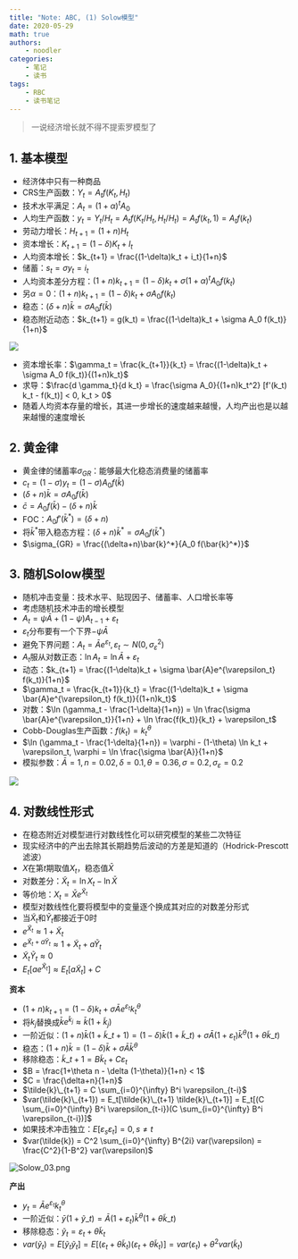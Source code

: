 ```yaml
---
title: "Note: ABC, (1) Solow模型"
date: 2020-05-29
math: true
authors:
    - noodler
categories:
    - 笔记
    - 读书
tags:
    - RBC
    - 读书笔记
---
```


> 一说经济增长就不得不提索罗模型了

## 1. 基本模型

- 经济体中只有一种商品
- CRS生产函数：$Y_t = A_t f(K_t, H_t)$
- 技术水平满足：$A_t = (1+\alpha)^t A_0$
- 人均生产函数：$y_t = Y_t/H_t = A_tf(K_t/H_t, H_t/H_t) = A_t f(k_t, 1) = A_t f(k_t)$
- 劳动力增长：$H_{t+1} =  (1+n) H_t$
- 资本增长：$K_{t+1} = (1-\delta) K_t + I_t$
- 人均资本增长：$k_{t+1} = \frac{(1-\delta)k_t + i_t}{1+n}$
- 储蓄：$s_t = \sigma y_t = i_t$
- 人均资本差分方程：$(1+n)k_{t+1} = (1-\delta)k_t + \sigma (1+\alpha)^t A_0 f(k_t)$
- 另$\alpha = 0$：$(1+n)k_{t+1} = (1-\delta)k_t + \sigma A_0 f(k_t)$
- 稳态：$(\delta + n) \bar{k} = \sigma A_0 f(\bar{k})$
- 稳态附近动态：$k_{t+1} = g(k_t) = \frac{(1-\delta)k_t + \sigma A_0 f(k_t)}{1+n}$

![](https://i.loli.net/2020/07/15/TNHQmft41qkhb75.png)

- 资本增长率：$\gamma_t = \frac{k_{t+1}}{k_t} = \frac{(1-\delta)k_t + \sigma A_0 f(k_t)}{(1+n)k_t}$
- 求导：$\frac{d \gamma_t}{d k_t} = \frac{\sigma A_0}{(1+n)k_t^2} [f'(k_t) k_t - f(k_t)] < 0, k_t > 0$
- 随着人均资本存量的增长，其进一步增长的速度越来越慢，人均产出也是以越来越慢的速度增长


## 2. 黄金律

- 黄金律的储蓄率$\sigma_{GR}$：能够最大化稳态消费量的储蓄率
- $c_t = (1-\sigma)y_t = (1-\sigma) A_0 f(\bar{k})$
- $(\delta+n)\bar{k} = \sigma A_0 f(\bar{k})$
- $\bar{c} = A_0 f(\bar{k}) - (\delta+n)\bar{k}$
- FOC：$A_0 f'(\bar{k}^*) = (\delta + n)$
- 将$\bar{k}^*$带入稳态方程：$(\delta+n)\bar{k}^* = \sigma A_0 f(\bar{k}^*)$
- $\sigma_{GR} = \frac{(\delta+n)\bar{k}^*}{A_0 f(\bar{k}^*)}$


## 3. 随机Solow模型

- 随机冲击变量：技术水平、贴现因子、储蓄率、人口增长率等
- 考虑随机技术冲击的增长模型
- $A_t = \psi \bar{A} + (1-\psi)A_{t-1} + \varepsilon_t$
- $\varepsilon_t$分布要有一个下界$-\psi \bar{A}$
- 避免下界问题：$A_t = \bar{A}e^{\varepsilon_t}, \varepsilon_t \sim N(0, \sigma_{\varepsilon}^2)$
- $A_t$服从对数正态：$\ln A_t = \ln \bar{A} + \varepsilon_t$
- 动态：$k_{t+1} = \frac{(1-\delta)k_t + \sigma \bar{A}e^{\varepsilon_t} f(k_t)}{1+n}$
- $\gamma_t = \frac{k_{t+1}}{k_t} = \frac{(1-\delta)k_t + \sigma \bar{A}e^{\varepsilon_t} f(k_t)}{(1+n)k_t}$
- 对数：$\ln (\gamma_t - \frac{1-\delta}{1+n}) = \ln \frac{\sigma \bar{A}e^{\varepsilon_t}}{1+n} + \ln \frac{f(k_t)}{k_t} + \varepsilon_t$
- Cobb-Douglas生产函数：$f(k_t) = k_t^{\theta}$
- $\ln (\gamma_t - \frac{1-\delta}{1+n}) = \varphi - (1-\theta) \ln k_t + \varepsilon_t, \varphi = \ln \frac{\sigma \bar{A}}{1+n}$
- 模拟参数：$\bar{A} = 1, n=0.02, \delta = 0.1, \theta = 0.36, \sigma = 0.2, \sigma_{\varepsilon} = 0.2$

![](https://i.loli.net/2020/07/15/xLXrvSsQo2VmeWb.png)


## 4. 对数线性形式

- 在稳态附近对模型进行对数线性化可以研究模型的某些二次特征
- 现实经济中的产出去除其长期趋势后波动的方差是知道的（Hodrick-Prescott滤波）
- $X$在第$t$期取值$X_t$，稳态值$\bar{X}$
- 对数差分：$\tilde{X}_t = \ln X_t - \ln \bar{X}$
- 等价地：$X_t = \bar{X} e^{\tilde{X}_t}$
- 模型对数线性化要将模型中的变量逐个换成其对应的对数差分形式
- 当$\tilde{X}_t$和$\tilde{Y}_t$都接近于0时
- $e^{\tilde{X}_t} \approx 1+\tilde{X}_t$
- $e^{\tilde{X}_t + a \tilde{Y}_t} \approx 1+\tilde{X}_t + a \tilde{Y}_t$
- $\tilde{X}_t \tilde{Y}_t \approx 0$
- $E_t [ae^{\tilde{X}_t}] \approx E_t [a\tilde{X}_t] + C$

**资本**

- $(1+n)k_{t+1} = (1-\delta)k_t + \sigma \bar{A}e^{\varepsilon_t} k_t^{\theta}$
- 将$k_j$替换成$\bar{k} e^{\tilde{k}_j} \approx \bar{k}(1+\tilde{k}_j)$
- 一阶近似：$(1+n) \bar{k}(1+\tilde{k}\_{t+1}) = (1-\delta)\bar{k} (1+\tilde{k}\_{t}) + \sigma \bar{A} (1+\varepsilon_t) \bar{k}^{\theta} (1+\theta \tilde{k}\_{t})$
- 稳态：$(1+n)\bar{k} = (1-\delta)\bar{k} + \sigma \bar{A} \bar{k}^{\theta}$
- 移除稳态：$\tilde{k}\_{t+1} = B \tilde{k}_{t} + C \varepsilon_t$
- $B = \frac{1+\theta n - \delta (1-\theta)}{1+n} < 1$
- $C = \frac{\delta+n}{1+n}$
- $\tilde{k}\_{t+1} = C \sum_{i=0}^{\infty} B^i \varepsilon_{t-i}$
- $var(\tilde{k}\_{t+1}) = E_t[\tilde{k}\_{t+1} \tilde{k}\_{t+1}] = E_t[(C \sum_{i=0}^{\infty} B^i \varepsilon_{t-i})(C \sum_{i=0}^{\infty} B^i \varepsilon_{t-i})]$
- 如果技术冲击独立：$E[\varepsilon_s \varepsilon_t] = 0, s \neq t$
- $var(\tilde{k}) = C^2 \sum_{i=0}^{\infty} B^{2i} var(\varepsilon) = \frac{C^2}{1-B^2} var(\varepsilon)$

![Solow_03.png](https://i.loli.net/2020/07/15/k75tHOCNbY2BnJ3.png)

**产出**

- $y_t = \bar{A} e^{\varepsilon_t} k_t^{\theta}$
- 一阶近似：$\bar{y} (1+\tilde{y}\_t) = \bar{A} (1+\varepsilon_t) \bar{k}^{\theta}(1+\theta \tilde{k}\_{t})$
- 移除稳态：$\tilde{y}_t = \varepsilon_t + \theta \tilde{k}_t$
- $var(\tilde{y}_t) = E[\tilde{y}_t \tilde{y}_t] = E[(\varepsilon_t + \theta \tilde{k}_t)(\varepsilon_t + \theta \tilde{k}_t)] = var(\varepsilon_t) + \theta^2 var(\tilde{k}_t)$
